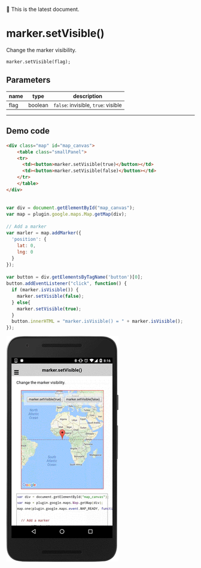 :green_heart: This is the latest document.

# marker.setVisible()

Change the marker visibility.

```
marker.setVisible(flag);
```

## Parameters

name           | type     | description
---------------|----------|---------------------------------------
flag           | boolean  | `false`: invisible, `true`: visible
------------------------------------------------------------------

## Demo code

```html
<div class="map" id="map_canvas">
    <table class="smallPanel">
    <tr>
      <td><button>marker.setVisible(true)</button></td>
      <td><button>marker.setVisible(false)</button></td>
    </tr>
    </table>
</div>
```

```js

var div = document.getElementById("map_canvas");
var map = plugin.google.maps.Map.getMap(div);

// Add a marker
var marler = map.addMarker({
  'position': {
    lat: 0,
    lng: 0
  }
});

var button = div.getElementsByTagName('button')[0];
button.addEventListener("click", function() {
  if (marker.isVisible()) {
    marker.setVisible(false);
  } else{
    marker.setVisible(true);
  }
  button.innerHTML = "marker.isVisible() = " + marker.isVisible();
});


```

![](image.gif)
